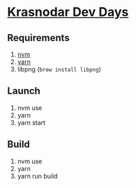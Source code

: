 # [Krasnodar Dev Days](https://krddevdays.ru)

## Requirements

1. [nvm](https://github.com/creationix/nvm)
1. [yarn](https://yarnpkg.com/lang/en/)
1. libpng (`brew install libpng`)

## Launch

1. nvm use
1. yarn
1. yarn start

## Build

1. nvm use
1. yarn
1. yarn run build
